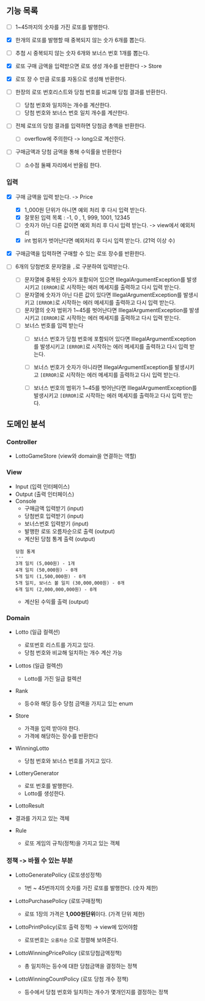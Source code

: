 
## 기능 목록
- [ ] 1~45까지의 숫자를 가진 로또를 발행한다.
- [x] 한개의 로또를 발행할 때 중복되지 않는 숫가 6개를 뽑는다.
- [ ] 추첨 시 중복되지 않는 숫자 6개와 보너스 번호 1개를 뽑는다.

- [x] 로또 구매 금액을 입력받으면 로또 생성 개수를 반환한다 -> Store
- [x] 로또 장 수 만큼 로또를 자동으로 생성해 반환한다.

- [ ] 한장의 로또 번호리스트와 당첨 번호를 비교해 당첨 결과를 반환한다.
  - [ ] 당첨 번호와 일치하는 개수를 계산한다.
  - [ ] 당첨 번호와 보너스 번호 일치 개수를 계산한다.

- [ ] 전체 로또의 당첨 결과를 입력하면 당첨금 총액을 반환한다.
  - [ ] overflow에 주의한다 -> long으로 계산한다.
- [ ] 구매금액과 당첨 금액을 통해 수익률을 반환한다
  - [ ] 소수점 둘째 자리에서 반올림 한다.

### 입력
- [x] 구매 금액을 입력 받는다. -> Price
  - [x]  1_000원 단위가 아니면 예외 처리 후 다시 입력 받는다.
    - [x] 잘못된 입력 목록 : -1, 0 , 1, 999, 1001, 12345
  - [ ] 숫자가 아닌 다른 값이면 예외 처리 후 다시 입력 받는다. -> view에서 예외처리
  - [x] int 범위가 벗어난다면 예외처리 후 다시 입력 받는다. (21억 이상 수)
- [x] 구매금액을 입력하면 구매할 수 있는 로또 장수를 반환한다.

- [ ] 6개의 당첨번호 문자열을 `,`로 구분하여 입력받는다.
  - [ ] 문자열에 중복된 숫자가 포함되어 있으면 IllegalArgumentException를 발생시키고 `[ERROR]`로 시작하는 에러 메세지를 출력하고 다시 입력 받는다.
  - [ ] 문자열에 숫자가 아닌 다른 값이 있다면 IllegalArgumentException를 발생시키고 `[ERROR]`로 시작하는 에러 메세지를 출력하고 다시 입력 받는다.
  - [ ] 문자열의 숫자 범위가 1~45를 벗어난다면 IllegalArgumentException를 발생시키고 `[ERROR]`로 시작하는 에러 메세지를 출력하고 다시 입력 받는다.
  - [ ] 보너스 번호를 입력 받는다
    - [ ] 보너스 번호가 당첨 번호에 포함되어 있다면 IllegalArgumentException를 발생시키고 `[ERROR]`로 시작하는 에러 메세지를 출력하고 다시 입력 받는다.
    - [ ] 보너스 번호가 숫자가 아니라면 IllegalArgumentException를 발생시키고 `[ERROR]`로 시작하는 에러 메세지를 출력하고 다시 입력 받는다.
    - [ ] 보너스 번호의 범위가 1~45를 벗어난다면 IllegalArgumentException를 발생시키고 `[ERROR]`로 시작하는 에러 메세지를 출력하고 다시 입력 받는다.


## 도메인 분석

### Controller
- LottoGameStore (view와 domain을 연결하는 역할)


### View
- Input (입력 인터페이스)
- Output (출력 인터페이스)
- Console
  - 구매금액 입력받기 (input)
  - 당첨번호 입력받기 (input)
  - 보너스번호 입력받기 (input)
  - 발행한 로또 오름차순으로 출력 (output)
  - 계산된 당첨 통계 출력 (output)
  ```text
  당첨 통계
  ---
  3개 일치 (5,000원) - 1개
  4개 일치 (50,000원) - 0개
  5개 일치 (1,500,000원) - 0개
  5개 일치, 보너스 볼 일치 (30,000,000원) - 0개
  6개 일치 (2,000,000,000원) - 0개
  ```
  - 계산된 수익률 출력 (output)


### Domain
- Lotto (일급 컬렉션)
  - 로또번호 리스트를 가지고 있다.
  - 당첨 번호와 비교해 일치하는 개수 계산 가능

- Lottos (일급 컬렉션)
  - Lotto를 가진 일급 컬렉션

- Rank
  - 등수와 해당 등수 당첨 금액을 가지고 있는 enum

- Store
  - 가격을 입력 받아야 한다.
  - 가격에 해당하는 장수를 반환한다

- WinningLotto
  - 당첨 번호와 보너스 번호를 가지고 있다.

- LotteryGenerator
  - 로또 번호를 발행한다.
  - Lotto를 생성한다.

- LottoResult
- 결과를 가지고 있는 객체

- Rule
  - 로또 게임의 규칙(정책)을 가지고 있는 객체


### 정책 -> 바뀔 수 있는 부분
- LottoGeneratePolicy (로또생성정책)
  - 1번 ~ 45번까지의 숫자를 가진 로또를 발행한다. (숫자 제한)

- LottoPurchasePolicy (로또구매정책)
  - 로또 1장의 가격은 **1,000원단위**이다. (가격 단위 제한)

- LottoPrintPolicy(로또 출력 정책) -> view에 있어야함
  - 로또번호는 `오름차순` 으로 정렬해 보여준다.

- LottoWinningPricePolicy (로또당첨금액정책)
  - 총 일치하는 등수에 대한 당첨금액을 결정하는 정책

- LottoWinningCountPolicy (로또 당첨 개수 정책)
  - 등수에서 당첨 번호와 일치하는 개수가 몇개인지를 결정하는 정책
